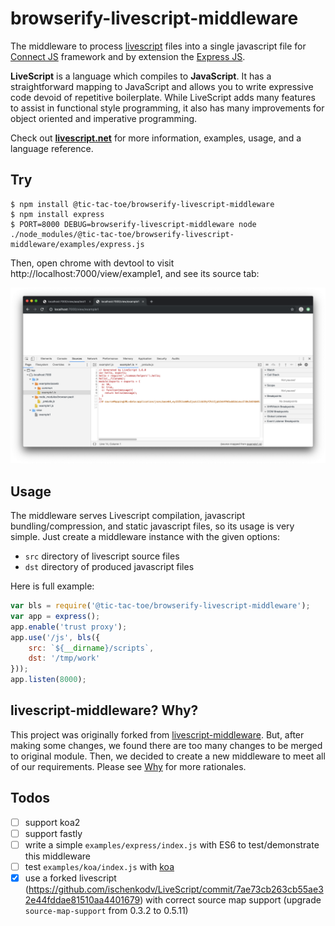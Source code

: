 # browserify-livescript-middleware

The middleware to process [livescript](http://livescript.net/) files into a single javascript file for [Connect JS](http://www.senchalabs.org/connect/) framework and by extension the [Express JS](http://expressjs.com/).

**LiveScript** is a language which compiles to **JavaScript**. It has a straightforward mapping to JavaScript and allows you to write expressive code devoid of repetitive boilerplate. While LiveScript adds many features to assist in functional style programming, it also has many improvements for object oriented and imperative programming.

Check out **[livescript.net](http://livescript.net)** for more information, examples, usage, and a language reference.


## Try

```text
$ npm install @tic-tac-toe/browserify-livescript-middleware
$ npm install express
$ PORT=8000 DEBUG=browserify-livescript-middleware node ./node_modules/@tic-tac-toe/browserify-livescript-middleware/examples/express.js
```

Then, open chrome with devtool to visit http://localhost:7000/view/example1, and see its source tab:

![](./docs/chrome_devtool_source_map.png)


## Usage

The middleware serves Livescript compilation, javascript bundling/compression, and static javascript files, so its usage is very simple. Just create a middleware instance with the given options:

- `src` directory of livescript source files
- `dst` directory of produced javascript files

Here is full example:

```javascript
var bls = require('@tic-tac-toe/browserify-livescript-middleware');
var app = express();
app.enable('trust proxy');
app.use('/js', bls({
    src: `${__dirname}/scripts`,
    dst: '/tmp/work'
}));
app.listen(8000);
```


## livescript-middleware? Why?

This project was originally forked from [livescript-middleware](https://www.npmjs.com/package/livescript-middleware). But, after making some changes, we found there are too many changes to be merged to original module. Then, we decided to create a new middleware to meet all of our requirements. Please see [Why](./docs/WHY.md) for more rationales.


## Todos

- [ ] support koa2
- [ ] support fastly
- [ ] write a simple `examples/express/index.js` with ES6 to test/demonstrate this middleware
- [ ] test `examples/koa/index.js` with [koa](https://github.com/koajs/koa)
- [x] use a forked livescript (https://github.com/ischenkodv/LiveScript/commit/7ae73cb263cb55ae32e44fddae81510aa4401679) with correct source map support (upgrade `source-map-support` from 0.3.2 to 0.5.11)
